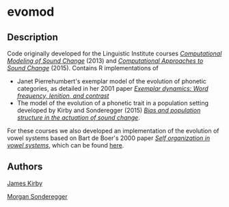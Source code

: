# evomod

## Description
Code originally developed for the Linguistic Institute courses [*Computational Modeling of Sound Change*](http://lsa2013.lsa.umich.edu/2012/05/computational-modeling-of-sound-change/) (2013) and [*Computational Approaches to Sound Change*](https://lsa2015.uchicago.edu/courses/computational-approaches-sound-change) (2015). Contains R implementations of 

- Janet Pierrehumbert's exemplar model of the evolution of phonetic categories, as detailed in her 2001 paper [*Exemplar dynamics: Word frequency, lenition, and contrast*](http://faculty.wcas.northwestern.edu/~jbp/publications/exemplar_dynamics.pdf) 
- The model of the evolution of a phonetic trait in a population setting developed by Kirby and Sonderegger (2015) [*Bias and population structure in the actuation of sound change*](https://arxiv.org/abs/1507.04420).

For these courses we also developed an implementation of the evolution of vowel systems based on Bart de Boer's 2000 paper [*Self organization in vowel systems*](http://ai.vub.ac.be/%7Ebart/papers/deBoerJOP2000.pdf), which can be found [here](https://github.com/mlml/deboerVowels).


## Authors
[James Kirby](http://lel.ed.ac.uk/~jkirby/)

[Morgan Sonderegger](http://people.linguistics.mcgill.ca/~morgan/)

